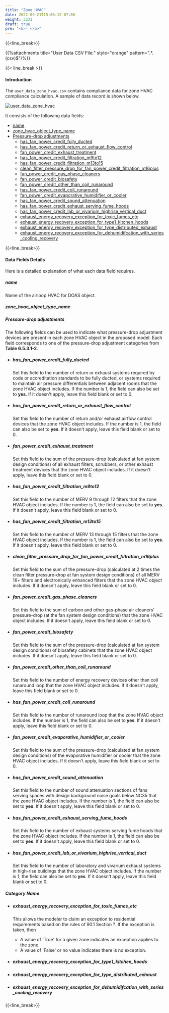 ```yaml
---
title: "Zone HVAC"
date: 2022-09-21T15:06:12-07:00
weight: 3231
draft: true
pre: "<b>- </b>"
---
```


{{<line_break>}}

{{%attachments title="User Data CSV File:" style="orange" pattern=".*\.(csv)$"/%}}

{{< line_break >}}

#### Introduction 

The `user_data_zone_hvac.csv` contains compliance data for zone HVAC compliance calculation. A sample of data record is shown below.

![user_data_zone_hvac](/BEM-for-PRM/user_guide/add_compliance_data/images/user_data_zone_hvac_sample.PNG?width=1000px&align=left&classes=border,alignLeft)

It consists of the following data fields: 
- [name](#name)
- [zone_hvac_object_type_name]()
- [Pressure-drop adjustments](#pressure-drop-adjustments)
  - [has_fan_power_credit_fully_ducted](#has_fan_power_credit_fully_ducted)
  - [has_fan_power_credit_return_or_exhaust_flow_control](#has_fan_power_credit_return_or_exhaust_flow_control)
  - [fan_power_credit_exhaust_treatment](#fan_power_credit_exhaust_treatment)
  - [has_fan_power_credit_filtration_m9to12](#has_fan_power_credit_filtration_m9to12)
  - [has_fan_power_credit_filtration_m13to15](#has_fan_power_credit_filtration_m13to15)
  - [clean_filter_pressure_drop_for_fan_power_credit_filtration_m16plus](#clean_filter_pressure_drop_for_fan_power_credit_filtration_m16plus)
  - [fan_power_credit_gas_phase_cleaners](#fan_power_credit_gas_phase_cleaners)
  - [fan_power_credit_biosafety](#fan_power_credit_biosafety)
  - [fan_power_credit_other_than_coil_runaround](#fan_power_credit_other_than_coil_runaround)
  - [has_fan_power_credit_coil_runaround](#has_fan_power_credit_coil_runaround)
  - [fan_power_credit_evaporative_humidifier_or_cooler](#fan_power_credit_evaporative_humidifier_or_cooler)
  - [has_fan_power_credit_sound_attenuation](#has_fan_power_credit_sound_attenuation)
  - [has_fan_power_credit_exhaust_serving_fume_hoods](#has_fan_power_credit_exhaust_serving_fume_hoods)
  - [has_fan_power_credit_lab_or_vivarium_highrise_vertical_duct](#has_fan_power_credit_lab_or_vivarium_highrise_vertical_duct)
  - [exhaust_energy_recovery_exception_for_toxic_fumes_etc](#exhaust_energy_recovery_exception_for_toxic_fumes_etc)
  - [exhaust_energy_recovery_exception_for_type1_kitchen_hoods](#exhaust_energy_recovery_exception_for_type1_kitchen_hoods)
  - [exhaust_energy_recovery_exception_for_type_distributed_exhaust](#exhaust_energy_recovery_exception_for_type_distributed_exhaust)
  - [exhaust_energy_recovery_exception_for_dehumidifcation_with_series_cooling_recovery](#exhaust_energy_recovery_exception_for_dehumidifcation_with_series_cooling_recovery)


{{<line_break>}}

#### Data Fields Details

Here is a detailed explanation of what each data field requires. 

##### **name**
Name of the airloop HVAC for DOAS object. 

##### **zone_hvac_object_type_name**


##### **Pressure-drop adjustments**
The following fields can be used to indicate what pressure-drop adjustment devices are present in each zone HVAC object in the proposed model. Each field corresponds to one of the pressure-drop adjustment categories from **Table 6.5.3.1-2**.
- ##### has_fan_power_credit_fully_ducted
  Set this field to the number of return or exhaust systems required by code or accreditation standards to be fully ducted, or systems required to maintain air pressure differentials between adjacent rooms that the zone HVAC object includes. If the number is 1, the field can also be set to **yes**. If it doesn't apply, leave this field blank or set to 0.
- ##### has_fan_power_credit_return_or_exhaust_flow_control
  Set this field to the number of return and/or exhaust airflow control devices that the zone HVAC object includes. If the number is 1, the field can also be set to **yes**. If it doesn't apply, leave this field blank or set to 0.
- ##### fan_power_credit_exhaust_treatment
  Set this field to the sum of the pressure-drop (calculated at fan system design conditions) of all exhaust filters, scrubbers, or other exhaust treatment devices that the zone HVAC object includes. If it doesn't apply, leave this field blank or set to 0.
- ##### has_fan_power_credit_filtration_m9to12
  Set this field to the number of MERV 9 through 12 filters that the zone HVAC object includes. If the number is 1, the field can also be set to **yes**. If it doesn't apply, leave this field blank or set to 0.
- ##### has_fan_power_credit_filtration_m13to15
  Set this field to the number of MERV 13 through 15 filters that the zone HVAC object includes. If the number is 1, the field can also be set to **yes**. If it doesn't apply, leave this field blank or set to 0.
- ##### clean_filter_pressure_drop_for_fan_power_credit_filtration_m16plus
  Set this field to the sum of the pressure-drop (calculated at 2 times the clean filter pressure-drop at fan system design conditions) of all MERV 16+ filters and electronically enhanced filters that the zone HVAC object includes. If it doesn't apply, leave this field blank or set to 0.
- ##### fan_power_credit_gas_phase_cleaners
  Set this field to the sum of carbon and other gas-phase air cleaners' pressure-drop (at the fan system design conditions) that the zone HVAC object includes. If it doesn't apply, leave this field blank or set to 0.
- ##### fan_power_credit_biosafety
  Set this field to the sum of the pressure-drop (calculated at fan system design conditions) of biosafety cabinets that the zone HVAC object includes. If it doesn't apply, leave this field blank or set to 0.
- ##### fan_power_credit_other_than_coil_runaround
  Set this field to the number of energy recovery devices other than coil runaround loop that the zone HVAC object includes. If it doesn't apply, leave this field blank or set to 0.
- ##### has_fan_power_credit_coil_runaround
  Set this field to the number of runaround loop that the zone HVAC object includes. If the number is 1, the field can also be set to **yes**. If it doesn't apply, leave this field blank or set to 0.
- ##### fan_power_credit_evaporative_humidifier_or_cooler
  Set this field to the sum of the pressure-drop (calculated at fan system design conditions) of the evaporative humidifier or cooler that the zone HVAC object includes. If it doesn't apply, leave this field blank or set to 0.
- ##### has_fan_power_credit_sound_attenuation
  Set this field to the number of sound attenuation sections of fans serving spaces with design background noise goals below NC35 that the zone HVAC object includes. If the number is 1, the field can also be set to **yes**. If it doesn't apply, leave this field blank or set to 0.
- ##### has_fan_power_credit_exhaust_serving_fume_hoods
  Set this field to the number of exhaust systems serving fume hoods that the zone HVAC object includes. If the number is 1, the field can also be set to **yes**. If it doesn't apply, leave this field blank or set to 0.
- ##### has_fan_power_credit_lab_or_vivarium_highrise_vertical_duct
  Set this field to the number of laboratory and vivarium exhaust systems in high-rise buildings that the zone HVAC object includes. If the number is 1, the field can also be set to **yes**. If it doesn't apply, leave this field blank or set to 0.

##### **Category Name**
- ##### exhaust_energy_recovery_exception_for_toxic_fumes_etc
  This allows the modeler to claim an exception to residential requirements based on the rules of 90.1 Section ?. If the exception is taken, then 
  <!--DCV will not be included in the baseline, regardless of the outdoor air flow and occupant density. --> 
  - A value of 'True' for a given zone indicates an exception applies to the zone.  
  - A value of 'False' or no value indicates there is no exception.
- ##### exhaust_energy_recovery_exception_for_type1_kitchen_hoods

- ##### exhaust_energy_recovery_exception_for_type_distributed_exhaust

- ##### exhaust_energy_recovery_exception_for_dehumidifcation_with_series_cooling_recovery

{{<line_break>}}